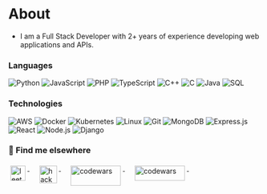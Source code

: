 # About 
- I am a Full Stack Developer with 2+ years of experience developing web applications and APIs.



### Languages

![Python](https://img.shields.io/badge/-Python-000?&logo=Python)
![JavaScript](https://img.shields.io/badge/-JavaScript-000?&logo=JavaScript)
![PHP](https://img.shields.io/badge/-PHP-000?&logo=php)
![TypeScript](https://img.shields.io/badge/-TypeScript-000?&logo=TypeScript)
![C++](https://img.shields.io/badge/-C++-000?&logo=c%2b%2b&logoColor=00599C)
![C](https://img.shields.io/badge/-C-000?&logo=c%2b%2b&logoColor=00599C)
![Java](https://img.shields.io/badge/-Java-000?&logo=Java&logoColor=007396)
![SQL](https://img.shields.io/badge/-SQL-000?&logo=MySQL)

### Technologies

![AWS](https://img.shields.io/badge/-AWS-000?&logo=Amazon-AWS&logoColor=F90)
![Docker](https://img.shields.io/badge/-Docker-000?&logo=Docker)
![Kubernetes](https://img.shields.io/badge/-Kubernetes-000?&logo=Kubernetes)
![Linux](https://img.shields.io/badge/-Linux-000?&logo=Linux)
![Git](https://img.shields.io/badge/-Git-000?&logo=Git)
![MongoDB](https://img.shields.io/badge/-MongoDB-000?&logo=Mongodb)
![Express.js](https://img.shields.io/badge/-Express.js-000?&logo=Express.js)
![React](https://img.shields.io/badge/-React-000?&logo=React)
![Node.js](https://img.shields.io/badge/-Node.js-000?&logo=node.js)
![Django](https://img.shields.io/badge/-Django-000?&logo=Django)

### 📢 Find me elsewhere
<div align="left">
  
  <a href="https://leetcode.com/aakash962002/">
    <img src="https://leetcode.com/static/images/LeetCode_logo_rvs.png" height=30 width=30 alt="leetcode"  style="vertical-align:top; margin:4px">
  </a>&nbsp;&nbsp;&nbsp;
  
  <a href="https://www.hackerrank.com/aakash962002">
    <img src="https://upload.wikimedia.org/wikipedia/commons/4/40/HackerRank_Icon-1000px.png" height=35 width=35 alt="hackerrank" style="vertical-align:top; margin:4px">
  </a>&nbsp;&nbsp;&nbsp;
  
  <a href="https://www.codingninjas.com/studio/profile/AakashBansal">
    <img src="https://files.codingninjas.in/new-cn-logos-29256.svg" alt="codewars" height=40 width=100 style="vertical-align:top; margin:4px">
  </a> &nbsp;&nbsp;&nbsp;
  
  <a href="https://www.linkedin.com/in/aakash-bansal-82a103206/">
    <img src="https://upload.wikimedia.org/wikipedia/commons/0/01/LinkedIn_Logo.svg" height=30 width=100 alt="codewars" height=40 width=100 style="vertical-align:top; margin:4px">
  </a> &nbsp;&nbsp;&nbsp;
  
</div>

<!---
AAKASHBANSAL96/AAKASHBANSAL96 is a ✨ special ✨ repository because its `README.md` (this file) appears on your GitHub profile.
You can click the Preview link to take a look at your changes.
--->
